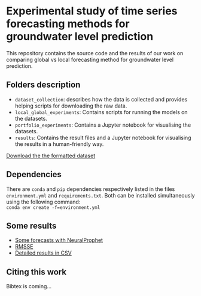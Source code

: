 # Experimental study of time series forecasting methods for groundwater level prediction

This repository contains the source code and the results of our work on comparing global vs local forecasting method for groundwater level prediction.

## Folders description
- `dataset_collection`: describes how the data is collected and provides helping scripts for downloading the raw data.
- `local_global_experiments`: Contains scripts for running the models on the datasets.
- `portfolio_experiments`: Contains a Jupyter notebook for visualising the datasets.
- `results`: Contains the result files and a Jupyter notebook for visualising the results in a human-friendly way.

[Download the the formatted dataset](https://zenodo.org/record/7193812#.Y01Et-xByrc)


## Dependencies
There are `conda` and `pip` dependencies respectively listed in the files `environment.yml` and `requirements.txt`. Both can be installed simultaneously using the following command:  
`conda env create -f=environment.yml`

## Some results
- [Some forecasts with NeuralProphet](results/Images/some-forecasts.pdf)
- [RMSSE](results/Images/cd-all-best.pdf)
- [Detailed results in CSV](results/all-performance.csv)


## Citing this work
Bibtex is coming...
